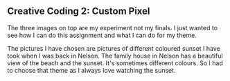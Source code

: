 ## Creative Coding 2: Custom Pixel

The three images on top are my experiment not my finals. I just wanted to see how I can do this assignment and what I can do for my theme. 

The pictures I have chosen are pictures of different coloured sunset I have took when I was back in Nelson. The family house in Nelson has a beautiful view of the beach and the sunset. It's sometimes different colours. So I had to choose that theme as I always love watching the sunset. 